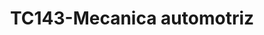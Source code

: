 ---
title: "TC143-Mecanica automotriz"
url: /subia/tc143-mecanica-automotriz/
shop: Autowerkstatt
---